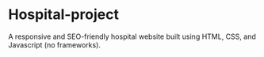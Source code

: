 # Hospital-project
A responsive and SEO-friendly hospital website built using HTML, CSS, and Javascript (no frameworks).
